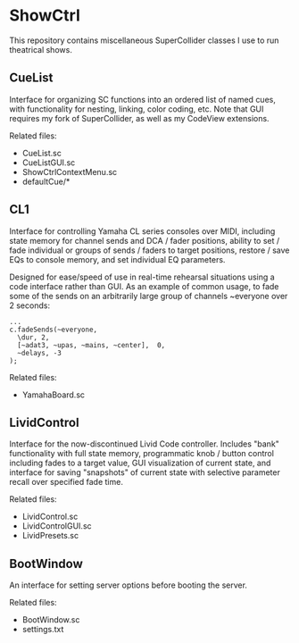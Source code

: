 # ShowCtrl

This repository contains miscellaneous SuperCollider classes I use to run theatrical shows.

## CueList

Interface for organizing SC functions into an ordered list of named cues, with functionality for nesting, linking, color coding, etc. Note that GUI requires my fork of SuperCollider, as well as my CodeView extensions.

Related files:
- CueList.sc
- CueListGUI.sc
- ShowCtrlContextMenu.sc
- defaultCue/*

## CL1

Interface for controlling Yamaha CL series consoles over MIDI, including state memory for channel sends and DCA / fader positions, ability to set / fade individual or groups of sends / faders to target positions, restore / save EQs to console memory, and set individual EQ parameters.

Designed for ease/speed of use in real-time rehearsal situations using a code interface rather than GUI. As an example of common usage, to fade some of the sends on an arbitrarily large group of channels ~everyone over 2 seconds:

```
...
c.fadeSends(~everyone,
  \dur, 2,
  [~adat3, ~upas, ~mains, ~center],  0,
  ~delays, -3
);
```

Related files:
- YamahaBoard.sc

## LividControl

Interface for the now-discontinued Livid Code controller. Includes "bank" functionality with full state memory, programmatic knob / button control including fades to a target value, GUI visualization of current state, and interface for saving "snapshots" of current state with selective parameter recall over specified fade time.

Related files:
- LividControl.sc
- LividControlGUI.sc
- LividPresets.sc

## BootWindow

An interface for setting server options before booting the server.

Related files:
- BootWindow.sc
- settings.txt
